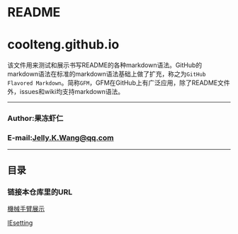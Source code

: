 README
====
# coolteng.github.io

该文件用来测试和展示书写README的各种markdown语法。GitHub的markdown语法在标准的markdown语法基础上做了扩充，称之为`GitHub Flavored Markdown`。简称`GFM`，GFM在GitHub上有广泛应用，除了README文件外，issues和wiki均支持markdown语法。
****
### Author:果冻虾仁
### E-mail:Jelly.K.Wang@qq.com
****
## 目录
### 链接本仓库里的URL
[機械手臂展示](https://coolteng.github.io/)

[IEsetting](https://coolteng.github.io/myPage/gif/JavaSafedUrlSetting.PNG "")
